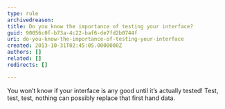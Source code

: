 ```yaml
---
type: rule
archivedreason: 
title: Do you know the importance of testing your interface?
guid: 90056c0f-b73a-4c22-baf6-de7fd2b0744f
uri: do-you-know-the-importance-of-testing-your-interface
created: 2013-10-31T02:45:05.0000000Z
authors: []
related: []
redirects: []

---
```





<p class="MsoListParagraph">You won’t know if your interface is any good until it’s
actually tested! Test, test, test, nothing can possibly replace that first hand
data.</p>


<br><excerpt class='endintro'></excerpt><br>
<p>​<img alt="" style="margin&#58;5px;width&#58;650px;" /></p>



